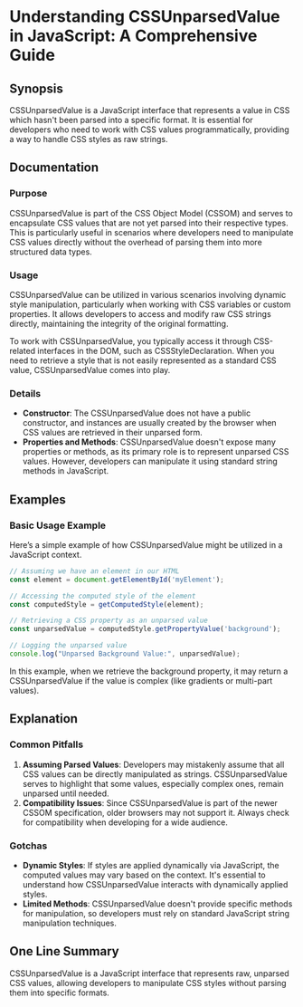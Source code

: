 <!--
Meta Description: # Understanding CSSUnparsedValue in JavaScript: A Comprehensive Guide ## Synopsis CSSUnparsedValue is a JavaScript interface that represents a value i...
Meta Keywords: css, cssunparsedvalue, values, javascript, developers
-->

# Understanding CSSUnparsedValue in JavaScript: A Comprehensive Guide

## Synopsis
CSSUnparsedValue is a JavaScript interface that represents a value in CSS which hasn't been parsed into a specific format. It is essential for developers who need to work with CSS values programmatically, providing a way to handle CSS styles as raw strings.

## Documentation
### Purpose
CSSUnparsedValue is part of the CSS Object Model (CSSOM) and serves to encapsulate CSS values that are not yet parsed into their respective types. This is particularly useful in scenarios where developers need to manipulate CSS values directly without the overhead of parsing them into more structured data types.

### Usage
CSSUnparsedValue can be utilized in various scenarios involving dynamic style manipulation, particularly when working with CSS variables or custom properties. It allows developers to access and modify raw CSS strings directly, maintaining the integrity of the original formatting.

To work with CSSUnparsedValue, you typically access it through CSS-related interfaces in the DOM, such as CSSStyleDeclaration. When you need to retrieve a style that is not easily represented as a standard CSS value, CSSUnparsedValue comes into play.

### Details
- **Constructor**: The CSSUnparsedValue does not have a public constructor, and instances are usually created by the browser when CSS values are retrieved in their unparsed form.
- **Properties and Methods**: CSSUnparsedValue doesn't expose many properties or methods, as its primary role is to represent unparsed CSS values. However, developers can manipulate it using standard string methods in JavaScript.

## Examples
### Basic Usage Example
Here’s a simple example of how CSSUnparsedValue might be utilized in a JavaScript context.

```javascript
// Assuming we have an element in our HTML
const element = document.getElementById('myElement');

// Accessing the computed style of the element
const computedStyle = getComputedStyle(element);

// Retrieving a CSS property as an unparsed value
const unparsedValue = computedStyle.getPropertyValue('background');

// Logging the unparsed value
console.log("Unparsed Background Value:", unparsedValue);
```

In this example, when we retrieve the background property, it may return a CSSUnparsedValue if the value is complex (like gradients or multi-part values).

## Explanation
### Common Pitfalls
1. **Assuming Parsed Values**: Developers may mistakenly assume that all CSS values can be directly manipulated as strings. CSSUnparsedValue serves to highlight that some values, especially complex ones, remain unparsed until needed.
2. **Compatibility Issues**: Since CSSUnparsedValue is part of the newer CSSOM specification, older browsers may not support it. Always check for compatibility when developing for a wide audience.

### Gotchas
- **Dynamic Styles**: If styles are applied dynamically via JavaScript, the computed values may vary based on the context. It's essential to understand how CSSUnparsedValue interacts with dynamically applied styles.
- **Limited Methods**: CSSUnparsedValue doesn't provide specific methods for manipulation, so developers must rely on standard JavaScript string manipulation techniques.

## One Line Summary
CSSUnparsedValue is a JavaScript interface that represents raw, unparsed CSS values, allowing developers to manipulate CSS styles without parsing them into specific formats.